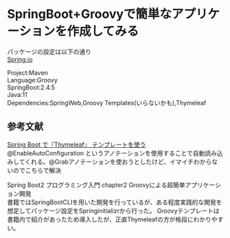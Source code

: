 # SpringBoot+Groovyで簡単なアプリケーションを作成してみる

パッケージの設定は以下の通り  
[Spring.io](https://start.spring.io/)

Project:Maven  
Language:Groovy  
SpringBoot:2.4.5  
Java:11  
Dependencies:SpringWeb,Groovy Templates(いらないかも),Thymeleaf

## 参考文献
[Spring Boot で『Thymeleaf』 テンプレートを使う](https://cloudear.jp/blog/?p=799)  
@EnableAutoConfiguration というアノテーションを使用することで自動読み込みしてくれる。@Grabアノテーションを使おうとしたけど、イマイチわからないのでこちらで解決

Spring Boot2 プログラミング入門 chapter2 Groovyによる超簡単アプリケーション開発  
書籍ではSpringBootCLIを用いた開発を行っているが、ある程度実践的な開発を想定してパッケージ設定をSpringinitializrから行った。
Groovyテンプレートは書籍内で紹介があったため導入したが、正直Thymeleafの方が格段にわかりやすい。
